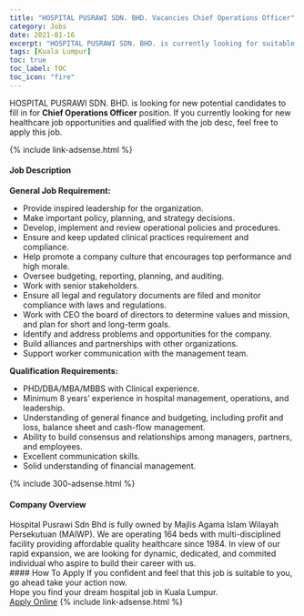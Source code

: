 ```yaml
---
title: "HOSPITAL PUSRAWI SDN. BHD. Vacancies Chief Operations Officer" 
category: Jobs 
date: 2021-01-16 
excerpt: "HOSPITAL PUSRAWI SDN. BHD. is currently looking for suitable person to fill in the Chief Operations Officer which positioned at Kuala Lumpur" 
tags: [Kuala Lumpur] 
toc: true 
toc_label: TOC 
toc_icon: "fire" 
--- 
```


<p>HOSPITAL PUSRAWI SDN. BHD. is looking for new potential candidates to fill in for <b>Chief Operations Officer</b> position. If you currently looking for new healthcare job opportunities and qualified with the job desc, feel free to apply this job.
</p>{% include link-adsense.html %} 
<div><div><h4>Job Description</h4></div><div><div><span><div><p><strong>General Job Requirement:</strong></p><ul><li>Provide inspired leadership for the organization.</li><li>Make important policy, planning, and strategy decisions.</li><li>Develop, implement and review operational policies and procedures.</li><li>Ensure and keep updated clinical practices requirement and compliance.</li><li>Help promote a company culture that encourages top performance and high morale.</li><li>Oversee budgeting, reporting, planning, and auditing.</li><li>Work with senior stakeholders.</li><li>Ensure all legal and regulatory documents are filed and monitor compliance with laws and regulations.</li><li>Work with CEO the board of directors to determine values and mission, and plan for short and long-term goals.</li><li>Identify and address problems and opportunities for the company.</li><li>Build alliances and partnerships with other organizations.</li><li>Support worker communication with the management team.</li></ul><p><strong>Qualification Requirements:</strong></p><ul><li>PHD/DBA/MBA/MBBS with Clinical experience.</li><li>Minimum 8 years&#8217; experience in hospital management, operations, and leadership.</li><li>Understanding of general finance and budgeting, including profit and loss, balance sheet and cash-flow management.</li><li>Ability to build consensus and relationships among managers, partners, and employees.</li><li>Excellent communication skills.</li><li>Solid understanding of financial management.</li></ul></div></span></div></div></div> 
{% include 300-adsense.html %} 
<div><div><h4>Company Overview</h4></div><div><div><span><div><div>Hospital Pusrawi Sdn Bhd is fully owned by Majlis Agama Islam Wilayah Persekutuan (MAIWP). We are operating 164 beds with multi-disciplined facility providing affordable quality healthcare since 1984. In view of our rapid expansion, we are looking for dynamic, dedicated, and commited individual who aspire to build their career with us.</div></div></span></div></div></div> 
#### How To Apply 
If you confident and feel that this job is suitable to you, go ahead take your action now. <br/> 
Hope you find your dream hospital job in Kuala Lumpur. <br/> 
<a href="https://www.jobstreet.com.my/en/job/chief-operations-officer-4462732?jobId=jobstreet-my-job-4462732&sectionRank=16&token=0~bae254d7-0f48-4a17-b7bd-2f037b5a283c&fr=SRP%20View%20In%20New%20Ta" class="btn btn--warning" target="_blank" rel="nofollow noopenner">Apply Online</a> 
{% include link-adsense.html %} 